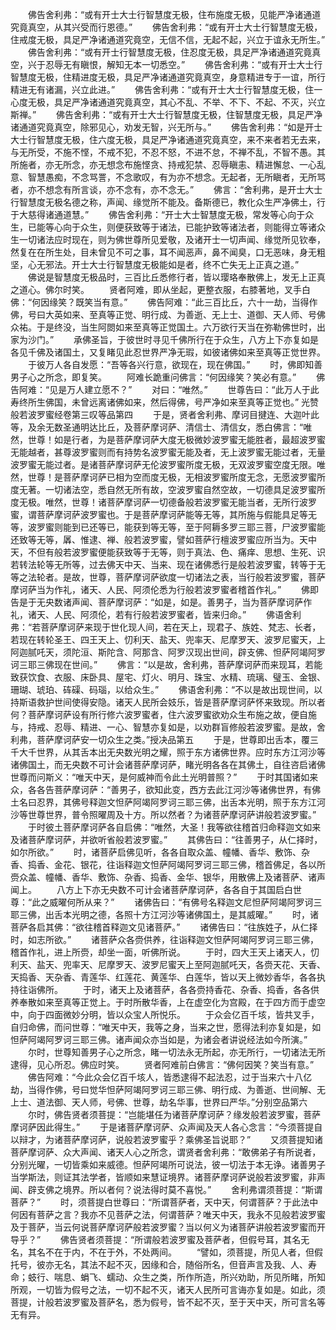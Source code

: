 <!-- { "loadSidebar": true } -->
　　佛告舍利弗：“或有开士大士行智慧度无极，住布施度无极，见能严净诸通道究竟真空，从其兴受而行恩德。”
　　佛告舍利弗：“或有开士大士行智慧度无极，住戒度无极，具足严净诸通道究竟空，无信不信，无起不起，兴立于谊永无所生。”
　　佛告舍利弗：“或有开士行智慧度无极，住忍度无极，具足严净诸通道究竟真空，兴于忍辱无有瞋恨，解知无本一切悉空。”
　　佛告舍利弗：“或有开士大士行智慧度无极，住精进度无极，具足严净诸通道究竟真空，身意精进专于一谊，所行精进无有诸漏，兴立此进。”
　　佛告舍利弗：“或有开士大士行智慧度无极，住一心度无极，具足严净诸通道究竟真空，其心不乱、不举、不下、不起、不灭，兴立斯禅。”
　　佛告舍利弗：“或有开士大士行智慧度无极，住智慧度无极，具足严净诸通道究竟真空，除邪见心，劝发无智，兴无所与。”
　　佛告舍利弗：“如是开士大士行智慧度无极，住六度无极，具足严净诸通道究竟真空，来不来者若无去来，与无所受，不施不悭，不戒不犯，不忍不怒，不进不怠，不禅不乱，不智不愚。其所施者，亦无所念，亦无想念布施悭贪、持戒犯禁、忍辱瞋恚、精进懈怠、一心乱意、智慧愚痴，不念骂詈，不念歌叹，有为亦不想念。无起者，无所瞋者，无所骂者，亦不想念有所言谈，亦不念有，亦不念无。”
　　佛言：“舍利弗，是开士大士行智慧度无极名德之称，声闻、缘觉所不能及。备斯德已，教化众生严净佛土，行于大慈得诸通道慧。”
　　佛告舍利弗：“开士大士智慧度无极，常发等心向于众生，已能等心向于众生，则便获致等于诸法，已能护致等诸法者，则能得立等诸众生一切诸法应时现在，则为佛世尊所见爱敬，及诸开士一切声闻、缘觉所见钦奉，然复在在所生处，目未曾见不可之事，耳不闻恶声，鼻不闻臭，口无恶味，身无粗坚，心无邪法。开士大士行智慧度无极能如是者，终不亡失无上正真之道。”
　　佛说是智慧度无极品时，三百比丘悉修行者，皆以璎珞奉散佛上，发无上正真之道心。佛尔时笑。
　　贤者阿难，即从坐起，更整衣服，右膝著地，叉手白佛：“何因缘笑？既笑当有意。”
　　佛告阿难：“此三百比丘，六十一劫，当得作佛，号曰大英如来、至真等正觉、明行成、为善逝、无上士、道御、天人师、号佛众祐。于是终没，当生阿閦如来至真等正觉国土。六万欲行天当在弥勒佛世时，出家为沙门。”
　　承佛圣旨，于彼世时寻见千佛所行在于众生，八方上下亦复如是各见千佛及诸国土，又复睹见此忍世界严净无瑕，如彼诸佛如来至真等正觉世界。
　　于彼万人各自发愿：“吾等各兴行意，欲现在，现在佛国。”
　　时，佛即知善男子心之所念，即复笑。
　　阿难长跪重问佛言：“何因缘笑？笑必有意。”
　　佛告阿难：“见是万人建立愿不？”
　　对曰：“唯然。”
　　世尊告曰：“此万人于此寿终所生佛国，未曾远离诸佛如来，然后得佛，号严净如来至真等正觉也。”
光赞般若波罗蜜经卷第三叹等品第四
　　于是，贤者舍利弗、摩诃目揵连、大迦叶此等，及余无数圣通明达比丘，及菩萨摩诃萨、清信士、清信女，悉白佛言：“唯然，世尊！如是行者，为是菩萨摩诃萨大度无极微妙波罗蜜无能胜者，最超波罗蜜无能越者，甚尊波罗蜜则而有持势名波罗蜜无能及者，无上波罗蜜无能过者，无量波罗蜜无能过者。是诸菩萨摩诃萨无伦波罗蜜所度无极，无双波罗蜜空度无限。唯然，世尊！是菩萨摩诃萨已相为空而度无极，无相波罗蜜所度无念，无愿波罗蜜所度无著。一切诸法空，悉自然无所有故，空波罗蜜自然空故，一切德具足波罗蜜所度无极。唯然，世尊！诸菩萨摩诃萨一切德备般若波罗蜜无能当者，无所行波罗蜜，谓菩萨摩诃萨波罗蜜也。于是菩萨摩诃萨能等无等，其所施与假能具足等无等，波罗蜜则能到已还等已，能获到等无等，至于阿耨多罗三耶三菩，尸波罗蜜能还致等无等，羼、惟逮、禅、般若波罗蜜，譬如菩萨行檀波罗蜜应所当为。天中天，不但有般若波罗蜜便能获致等于无等，则于真法、色、痛痒、思想、生死、识若转法轮等无所等，过去佛天中天、当来、现在诸佛悉行是般若波罗蜜，转等于无等之法轮者。是故，世尊，菩萨摩诃萨欲度一切诸法之表，当行般若波罗蜜，菩萨摩诃萨当为作礼，诸天、人民、阿须伦悉为行般若波罗蜜者稽首作礼。”
　　佛即告是于无央数诸声闻、菩萨摩诃萨：“如是，如是。善男子，当为菩萨摩诃萨作礼，诸天、人民、阿须伦，若有行般若波罗蜜者，皆来归命。”
　　佛语舍利弗：“若菩萨摩诃萨来现于世化现人间，若在天上，现君子、族姓、梵志、长者，若现在转轮圣王、四王天上、忉利天、盐天、兜率天、尼摩罗天、波罗尼蜜天，上阿迦腻吒天，须陀洹、斯陀含、阿那含、阿罗汉现出世间，辟支佛、怛萨阿竭阿罗诃三耶三佛现在世间。”
　　佛言：“以是故，舍利弗，菩萨摩诃萨而来现耳，若能致获饮食、衣服、床卧具、屋宅、灯火、明月、珠宝、水精、琉璃、璧玉、金银、珊瑚、琥珀、砗磲、码瑙，以给众生。”
　　佛语舍利弗：“不以是故出现世间，以持斯语救护世间使得安隐。诸天人民所会妓乐，皆是菩萨摩诃萨怀来致现。所以者何？菩萨摩诃萨设有所行修六波罗蜜者，住六波罗蜜欲劝众生布施之故，便自施与，持戒、忍辱、精进、一心、智慧亦复如是，以劝群盲修般若波罗蜜。是故，舍利弗，菩萨摩诃萨安一切众生之类。”授决品第五
　　于是，世尊即出舌本，覆三千大千世界，从其舌本出无央数光明之耀，照于东方诸佛世界。应时东方江河沙等诸佛国土，而无央数不可计会诸菩萨摩诃萨，睹光明各各在其佛土，自往咨启诸佛世尊而问斯义：“唯天中天，是何威神而令此土光明普照？”
　　于时其国诸如来众，各各告菩萨摩诃萨：“善男子，欲知此变，西方去此江河沙等诸佛世界，有佛土名曰忍界，其佛号释迦文怛萨阿竭阿罗诃三耶三佛，出舌本光明，照于东方江河沙等世尊世界，普令照曜周及十方。所以然者？为诸菩萨摩诃萨讲般若波罗蜜。”
　　于时彼土菩萨摩诃萨各自启佛：“唯然，大圣！我等欲往稽首归命释迦文如来及诸菩萨摩诃萨，并欲听省般若波罗蜜。”
　　其佛告曰：“往善男子，从仁择时，如尔所欲。”
　　时，诸菩萨启佛见听，各各自取众盖、幢幡、香华、敷饰、杂香、捣香、金花、银花，往诣释迦文怛萨阿竭阿罗诃三耶三佛，稽首佛足，各以所赍众盖、幢幡、香华、敷饰、杂香、捣香、金华、银华，用散佛上及诸菩萨、诸声闻上。
　　八方上下亦无央数不可计会诸菩萨摩诃萨，各各自于其国启白世尊：“此之威曜何所从来？”
　　诸佛告曰：“有佛号名释迦文尼怛萨阿竭阿罗诃三耶三佛，出舌本光明之德，各照十方江河沙等诸佛国土，是其威曜。”
　　时，诸菩萨各启其佛：“欲往稽首释迦文见诸菩萨。”
　　诸佛告曰：“往族姓子，从仁择时，如志所欲。”
　　诸菩萨众各赍供养，往诣释迦文怛萨阿竭阿罗诃三耶三佛，稽首作礼，进上所赍，却坐一面，听佛所说。
　　于时，四大王天上诸天人，忉利天、盐天、兜率天、尼摩罗天、波罗尼蜜天上至阿迦腻吒天，各赍天花、天香、天捣香、天杂香、青莲华、红莲花、黄莲华、白莲华，皆以天上微妙香华，各各执持往诣佛所。
　　于时，诸天上及诸菩萨，各各赍持香花、杂香、捣香，各各供养奉散如来至真等正觉上。于时所散华香，上在虚空化为宫殿，在于四方而于虚空中，向于四面微妙分明，皆以众宝人所悦乐。
　　于众会亿百千垓，皆共叉手，自归命佛，而问世尊：“唯天中天，我等之身，当来之世，愿得法利亦复如是，如怛萨阿竭阿罗诃三耶三佛。诸声闻众亦当如是，为诸会者讲说经法如今所演。”
　　尔时，世尊知善男子心之所念，睹一切法永无所起，亦无所行，一切诸法无所逮得，见心所忍。佛应时笑。
　　贤者阿难前白佛言：“佛何因笑？笑当有意。”
　　佛告阿难：“今此众会亿百千垓人，皆悉逮得不起法忍，过于当来六十八亿劫，当得作佛，号曰觉华怛萨阿竭阿罗诃三耶三佛、明行成、为善逝、世间解、无上士、道法御、天人师，号佛、世尊，劫名华事，世界曰严华。”分别空品第六
　　尔时，佛告贤者须菩提：“岂能堪任为诸菩萨摩诃萨？缘发般若波罗蜜，菩萨摩诃萨因此得生。”
　　于是诸菩萨摩诃萨、众声闻及天人各心念言：“今须菩提自以辩才，为诸菩萨摩诃萨，说般若波罗蜜乎？乘佛圣旨说耶？”
　　又须菩提知诸菩萨摩诃萨、众大声闻、诸天人心之所念，谓贤者舍利弗：“敢佛弟子有所说者，分别光曜，一切皆乘如来威德。怛萨阿竭所可说法，彼一切法于本无诤。诸善男子当学斯法，则证其法学者，皆顺如来慧证境界。诸菩萨摩诃萨说般若波罗蜜，非声闻、辟支佛之境界。所以者何？说法得时莫不喜悦。”
　　舍利弗谓须菩提：“斯谓菩萨？”
　　时，须菩提白世尊曰：“所谓菩萨者，天中天，何谓菩萨？于此法中何因有菩萨之言？我亦不见菩萨之法，何谓菩萨？唯天中天，我永不见般若波罗蜜及于菩萨，当云何说菩萨摩诃萨般若波罗蜜？当以何义为诸菩萨讲般若波罗蜜而开导乎？”
　　佛告贤者须菩提：“所谓般若波罗蜜及菩萨者，但假号耳，其名无名，其名不在于内，不在于外，不处两间。
　　“譬如，须菩提，所见人者，但假托号，彼亦无名，其法不起不灭，因缘和合，随俗所名，但音声言及我、人、寿命；蚑行、喘息、蜎飞、蠕动、众生之类，所作所造，所兴劝助，所见所睹，所知所观，一切皆为假号之法，一切不起不灭，诸天人民所可言诲亦复如是。如此，须菩提，计般若波罗蜜及菩萨名，悉为假号，皆不起不灭，至于天中天，所可言名等无有异。
